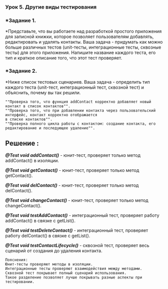 ### Урок 5. Другие виды тестирования

### *Задание 1. 
*Представьте, что вы работаете над разработкой простого приложения для записной книжки, которое позволяет пользователям 
добавлять, редактировать и удалять контакты. Ваша задача - придумать как можно больше различных тестов 
(unit-тесты, интеграционные тесты, сквозные тесты) для этого приложения. 
Напишите название каждого теста, его тип и краткое описание того, что этот тест проверяет.

### *Задание 2. 
*Ниже список тестовых сценариев. 
Ваша задача - определить тип каждого теста (unit-тест, интеграционный тест, сквозной тест) и объяснить,
почему вы так решили.

    ""Проверка того, что функция addContact корректно добавляет новый контакт в список контактов"".
    ""Проверка того, что при добавлении контакта через пользовательский интерфейс, контакт корректно отображается 
    в списке контактов"".
    ""Проверка полного цикла работы с контактом: создание контакта, его редактирование и последующее удаление"".

## Решение :
___@Test void addContact()___ - юнит-тест, проверяет только метод addContact() в изоляции.

___@Test void getContact()___ - юнит-тест, проверяет только метод getContact().

___@Test void delContact()___ - юнит-тест, проверяет только метод delContact().

___@Test void changeContact()___ - юнит-тест, проверяет только метод changeContact().

___@Test void testAddContact()___ - интеграционный тест, проверяет работу addContact() в связке с getList().

___@Test void testDeleteContact()___ - интеграционный тест, проверяет работу delContact() в связке с getList().

___@Test void testContactLifecycle()___ - сквозной тест, проверяет весь сценарий от создания до удаления контакта.

    Пояснения:
    Юнит-тесты проверяют методы в изоляции.
    Интеграционные тесты проверяют взаимодействия между методами.
    Сквозной тест покрывает полный сценарий использования.
    Такое разделение позволяет лучше покрывать разные аспекты при тестировании.